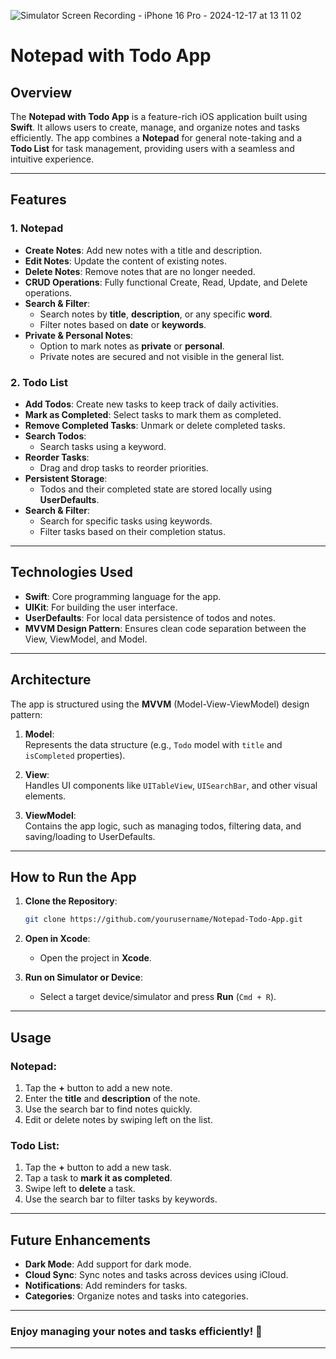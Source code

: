 ![Simulator Screen Recording - iPhone 16 Pro - 2024-12-17 at 13 11 02](https://github.com/user-attachments/assets/3a970948-560d-4956-a6ad-37bb26474751)

# **Notepad with Todo App**

## **Overview**

The **Notepad with Todo App** is a feature-rich iOS application built using **Swift**. It allows users to create, manage, and organize notes and tasks efficiently. The app combines a **Notepad** for general note-taking and a **Todo List** for task management, providing users with a seamless and intuitive experience.

---

## **Features**

### **1. Notepad**
- **Create Notes**: Add new notes with a title and description.  
- **Edit Notes**: Update the content of existing notes.  
- **Delete Notes**: Remove notes that are no longer needed.  
- **CRUD Operations**: Fully functional Create, Read, Update, and Delete operations.  
- **Search & Filter**:  
   - Search notes by **title**, **description**, or any specific **word**.  
   - Filter notes based on **date** or **keywords**.  
- **Private & Personal Notes**:  
   - Option to mark notes as **private** or **personal**.  
   - Private notes are secured and not visible in the general list.  

### **2. Todo List**
- **Add Todos**: Create new tasks to keep track of daily activities.  
- **Mark as Completed**: Select tasks to mark them as completed.  
- **Remove Completed Tasks**: Unmark or delete completed tasks.  
- **Search Todos**:  
   - Search tasks using a keyword.  
- **Reorder Tasks**:  
   - Drag and drop tasks to reorder priorities.  
- **Persistent Storage**:  
   - Todos and their completed state are stored locally using **UserDefaults**.  
- **Search & Filter**:  
   - Search for specific tasks using keywords.  
   - Filter tasks based on their completion status.  

---

## **Technologies Used**

- **Swift**: Core programming language for the app.  
- **UIKit**: For building the user interface.  
- **UserDefaults**: For local data persistence of todos and notes.  
- **MVVM Design Pattern**: Ensures clean code separation between the View, ViewModel, and Model.  

---

## **Architecture**

The app is structured using the **MVVM** (Model-View-ViewModel) design pattern:

1. **Model**:  
   Represents the data structure (e.g., `Todo` model with `title` and `isCompleted` properties).  

2. **View**:  
   Handles UI components like `UITableView`, `UISearchBar`, and other visual elements.  

3. **ViewModel**:  
   Contains the app logic, such as managing todos, filtering data, and saving/loading to UserDefaults.  

---

## **How to Run the App**

1. **Clone the Repository**:
   ```bash
   git clone https://github.com/yourusername/Notepad-Todo-App.git
   ```

2. **Open in Xcode**:  
   - Open the project in **Xcode**.  

3. **Run on Simulator or Device**:  
   - Select a target device/simulator and press **Run** (`Cmd + R`).  

---

## **Usage**

### **Notepad**:
1. Tap the **+** button to add a new note.  
2. Enter the **title** and **description** of the note.  
3. Use the search bar to find notes quickly.  
4. Edit or delete notes by swiping left on the list.  

### **Todo List**:
1. Tap the **+** button to add a new task.  
2. Tap a task to **mark it as completed**.  
3. Swipe left to **delete** a task.  
4. Use the search bar to filter tasks by keywords.  

---

## **Future Enhancements**

- **Dark Mode**: Add support for dark mode.  
- **Cloud Sync**: Sync notes and tasks across devices using iCloud.  
- **Notifications**: Add reminders for tasks.  
- **Categories**: Organize notes and tasks into categories.  

---

### **Enjoy managing your notes and tasks efficiently! 🚀**

---
